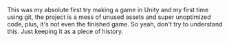 This was my absolute first try making a game in Unity and my first time using git, the project is a mess of unused assets and super unoptimized code, plus, it's not even the finished game.
So yeah, don't try to understand this. Just keeping it as a piece of history.
